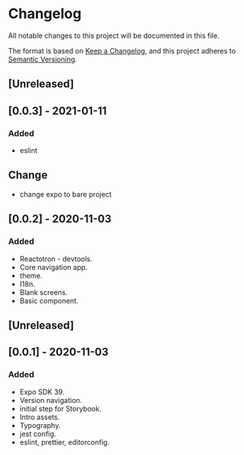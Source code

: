 # Changelog

All notable changes to this project will be documented in this file.

The format is based on [Keep a Changelog](https://keepachangelog.com/en/1.0.0/),
and this project adheres to [Semantic Versioning](https://semver.org/spec/v2.0.0.html).

## [Unreleased]

## [0.0.3] - 2021-01-11

### Added

- eslint

## Change

- change expo to bare project

## [0.0.2] - 2020-11-03

### Added

- Reactotron - devtools.
- Core navigation app.
- theme.
- I18n.
- Blank screens.
- Basic component.

## [Unreleased]

## [0.0.1] - 2020-11-03

### Added

- Expo SDK 39.
- Version navigation.
- initial step for Storybook.
- Intro assets.
- Typography.
- jest config.
- eslint, prettier, editorconfig.
